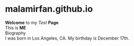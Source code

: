 <!DOCTYPE html>
# malamirfan.github.io
<div>
  <p>
    <hd1> <strong>Welcome</strong> to my <em>Test</em> <strong>Page</strong>
      <br>
      <hd2> This is <strong>ME</strong>
        <br>
        <hd2> Biography </hd2>
        <br>
        <span>I was born in Los Angeles, CA. My birthday is December 17th.</span>
      </p>
    </div>
    
